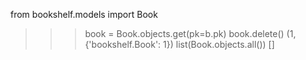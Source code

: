 from bookshelf.models import Book


>>> book = Book.objects.get(pk=b.pk)
>>> book.delete()
(1, {'bookshelf.Book': 1})
>>> list(Book.objects.all())
[]
